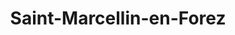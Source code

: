 ---
title: Saint-Marcellin-en-Forez
url: /saint-marcellin-en-forez/
latitude: 45.516
longitude: 4.203
---
